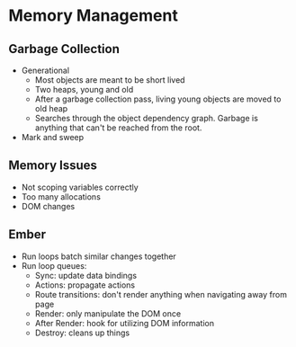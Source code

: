 # Memory Management
## Garbage Collection
- Generational
  - Most objects are meant to be short lived
  - Two heaps, young and old
  - After a garbage collection pass, living young objects are moved to old heap
  - Searches through the object dependency graph. Garbage is anything that can't
    be reached from the root.
- Mark and sweep

## Memory Issues
- Not scoping variables correctly
- Too many allocations
- DOM changes

## Ember
- Run loops batch similar changes together
- Run loop queues:
  - Sync: update data bindings
  - Actions: propagate actions
  - Route transitions: don't render anything when navigating away from page
  - Render: only manipulate the DOM once
  - After Render: hook for utilizing DOM information
  - Destroy: cleans up things
